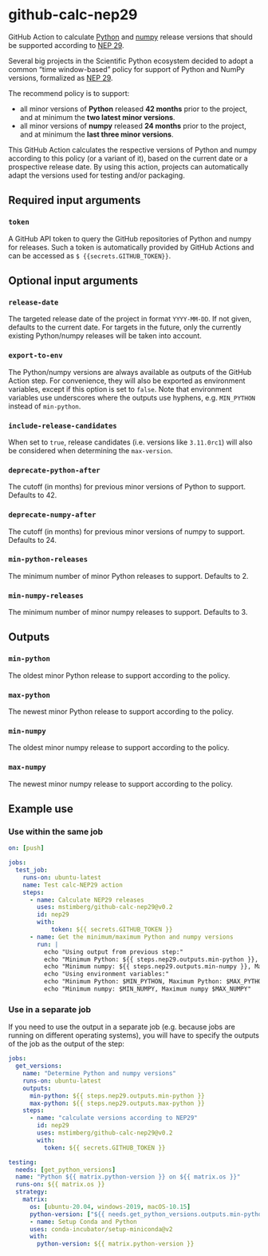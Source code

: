 # github-calc-nep29
GitHub Action to calculate [Python](https://python.org) and [numpy](https://numpy.org) release versions that should be
supported according to [NEP 29](https://numpy.org/neps/nep-0029-deprecation_policy.html).

Several big projects in the Scientific Python ecosystem decided to adopt a common “time window-based” policy for support
of Python and NumPy versions, formalized as [NEP 29](https://numpy.org/neps/nep-0029-deprecation_policy.html).

The recommend policy is to support:
* all minor versions of **Python** released **42 months** prior to the project, and at minimum the **two latest minor versions**.
* all minor versions of **numpy** released **24 months** prior to the project, and at minimum the **last three minor versions**.

This GitHub Action calculates the respective versions of Python and numpy according to this policy (or a variant of it),
based on the current date or a prospective release date. By using this action, projects can automatically adapt the
versions used for testing and/or packaging.

## Required input arguments

### `token`

A GitHub API token to query the GitHub repositories of Python and numpy for releases.
Such a token is automatically provided by GitHub Actions and can be accessed as `$ {{secrets.GITHUB_TOKEN}}`.

## Optional input arguments

### `release-date`

The targeted release date of the project in format `YYYY-MM-DD`. If not given, defaults to the current date.
For targets in the future, only the currently existing Python/numpy releases will be taken into account.

### `export-to-env`

The Python/numpy versions are always available as outputs of the GitHub Action step. For convenience, they will also
be exported as environment variables, except if this option is set to `false`. Note that environment variables use
underscores where the outputs use hyphens, e.g. `MIN_PYTHON` instead of `min-python`.

### `include-release-candidates`

When set to `true`, release candidates (i.e. versions like `3.11.0rc1`) will also be considered when determining the `max-version`.

### `deprecate-python-after`

The cutoff (in months) for previous minor versions of Python to support. Defaults to 42.

### `deprecate-numpy-after`

The cutoff (in months) for previous minor versions of numpy to support. Defaults to 24.

### `min-python-releases`

The minimum number of minor Python releases to support. Defaults to 2.

### `min-numpy-releases`

The minimum number of minor numpy releases to support. Defaults to 3.

## Outputs

### `min-python`

The oldest minor Python release to support according to the policy.

### `max-python`

The newest minor Python release to support according to the policy.

### `min-numpy`

The oldest minor numpy release to support according to the policy.

### `max-numpy`

The newest minor numpy release to support according to the policy.

## Example use

### Use within the same job

```yaml
on: [push]

jobs:
  test_job:
    runs-on: ubuntu-latest
    name: Test calc-NEP29 action
    steps:
      - name: Calculate NEP29 releases
        uses: mstimberg/github-calc-nep29@v0.2
        id: nep29
        with:
            token: ${{ secrets.GITHUB_TOKEN }}
      - name: Get the minimum/maximum Python and numpy versions
        run: |
          echo "Using output from previous step:"
          echo "Minimum Python: ${{ steps.nep29.outputs.min-python }}, Maximum Python: ${{ steps.nep29.outputs.max-python }}"
          echo "Minimum numpy: ${{ steps.nep29.outputs.min-numpy }}, Maximum numpy ${{ steps.nep29.outputs.max-numpy }}"
          echo "Using environment variables:"
          echo "Minimum Python: $MIN_PYTHON, Maximum Python: $MAX_PYTHON"
          echo "Minimum numpy: $MIN_NUMPY, Maximum numpy $MAX_NUMPY"
```

### Use in a separate job

If you need to use the output in a separate job (e.g. because jobs are running on different operating systems), you will
have to specify the outputs of the job as the output of the step:

```yaml
jobs:
  get_versions:
    name: "Determine Python and numpy versions"
    runs-on: ubuntu-latest
    outputs:
      min-python: ${{ steps.nep29.outputs.min-python }}
      max-python: ${{ steps.nep29.outputs.max-python }}
    steps:
      - name: "calculate versions according to NEP29"
        id: nep29
        uses: mstimberg/github-calc-nep29@v0.2
        with:
          token: ${{ secrets.GITHUB_TOKEN }}

testing:
  needs: [get_python_versions]
  name: "Python ${{ matrix.python-version }} on ${{ matrix.os }}"
  runs-on: ${{ matrix.os }}
  strategy:
    matrix:
      os: [ubuntu-20.04, windows-2019, macOS-10.15]      
      python-version: ["${{ needs.get_python_versions.outputs.min-python }}", "${{ needs.get_python_versions.outputs.max-python }}"]
      - name: Setup Conda and Python
      uses: conda-incubator/setup-miniconda@v2
      with:
        python-version: ${{ matrix.python-version }}
```
